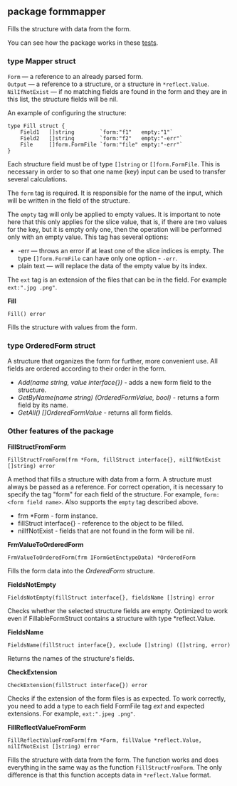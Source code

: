## package formmapper
Fills the structure with data from the form.

You can see how the package works in these [tests](https://github.com/uwine4850/foozy/tree/master/tests/formtest/formmapping_test).

### type Mapper struct

`Form` — a reference to an already parsed form.<br>
`Output` — a reference to a structure, or a structure in `*reflect.Value`.<br>
`NilIfNotExist` — if no matching fields are found in the form and they are in this list, the structure fields will be nil.

An example of configuring the structure:
```
type Fill struct {
	Field1   []string        `form:"f1"   empty:"1"`
	Field2   []string        `form:"f2"   empty:"-err"`
	File     []form.FormFile `form:"file" empty:"-err"`
}
```
Each structure field must be of type `[]string` or `[]form.FormFile`. This is necessary in order to 
so that one name (key) input can be used to transfer several calculations.<br>

The `form` tag is required. It is responsible for the name of the input, which will be written in the field of the structure.<br>

The `empty` tag will only be applied to empty values. It is important to note here that this only applies 
for the slice value, that is, if there are two values ​​for the key, but it is empty 
only one, then the operation will be performed only with an empty value. This tag has 
several options:
*  -err — throws an error if at least one of the slice indices is empty. 
The type `[]form.FormFile` can have only one option - `-err`.
*  plain text — will replace the data of the empty value by its index.

The `ext` tag is an extension of the files that can be in the field. For example `ext:".jpg .png"`.

__Fill__
```
Fill() error
```
Fills the structure with values ​​from the form.

### type OrderedForm struct

A structure that organizes the form for further, more convenient use. All fields are ordered according to their order in the form.

* _Add(name string, value interface{})_ - adds a new form field to the structure.<br>
* _GetByName(name string) (OrderedFormValue, bool)_ - returns a form field by its name.<br>
* _GetAll() []OrderedFormValue_ - returns all form fields.<br>
  
### Other features of the package

__FillStructFromForm__
```
FillStructFromForm(frm *Form, fillStruct interface{}, nilIfNotExist []string) error
```
A method that fills a structure with data from a form.
A structure must always be passed as a reference.
For correct operation, it is necessary to specify the tag "form" for each field of the structure. For example, `form:<form field name>`. Also supports the `empty` tag described above.
* frm *Form - form instance.
* fillStruct interface{} - reference to the object to be filled.
* nilIfNotExist - fields that are not found in the form will be nil.

__FrmValueToOrderedForm__
```
FrmValueToOrderedForm(frm IFormGetEnctypeData) *OrderedForm
```
Fills the form data into the *OrderedForm* structure.

__FieldsNotEmpty__
```
FieldsNotEmpty(fillStruct interface{}, fieldsName []string) error
```
Checks whether the selected structure fields are empty.
Optimized to work even if FillableFormStruct contains a structure with type *reflect.Value.

__FieldsName__
```
FieldsName(fillStruct interface{}, exclude []string) ([]string, error)
```
Returns the names of the structure's fields.

__CheckExtension__
```
CheckExtension(fillStruct interface{}) error
```
Checks if the extension of the form files is as expected. To work correctly, you need to add a type to each field 
FormFile tag *ext* and expected extensions. For example, `ext:".jpeg .png"`.

__FillReflectValueFromForm__
```
FillReflectValueFromForm(frm *Form, fillValue *reflect.Value, nilIfNotExist []string) error
```
Fills the structure with data from the form.
The function works and does everything in the same way as the function `FillStructFromForm`.
The only difference is that this function accepts data in `*reflect.Value` format.